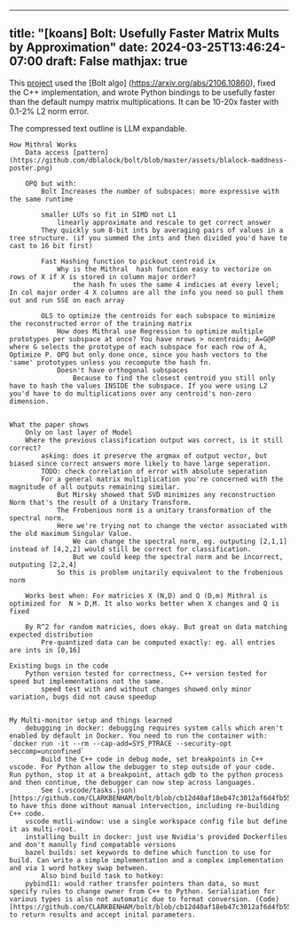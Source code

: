 
---
title: "[koans] Bolt: Usefully Faster Matrix Mults by Approximation"
date: 2024-03-25T13:46:24-07:00
draft: False
mathjax: true
---

This [project](https://github.com/CLARKBENHAM/bolt) used the [Bolt algo] (https://arxiv.org/abs/2106.10860), fixed the C++ implementation, and wrote Python bindings to be usefully faster than the default numpy matrix multiplications. It can be 10-20x faster with 0.1-2% L2 norm error.

The compressed text outline is LLM expandable.

	How Mithral Works
        Data access [pattern](https://github.com/dblalock/bolt/blob/master/assets/blalock-maddness-poster.png) 

		OPQ but with:
			Bolt Increases the number of subspaces: more expressive with the same runtime

			smaller LUTs so fit in SIMD not L1
				linearly approximate and rescale to get correct answer
			They quickly sum 8-bit ints by averaging pairs of values in a tree structure. (if you summed the ints and then divided you'd have to cast to 16 bit first)

			Fast Hashing function to pickout centroid ix
				Why is the Mithral  hash function easy to vectorize on rows of X if X is stored in column major order?
					the hash fn uses the same 4 indicies at every level; In col major order 4 X columns are all the info you need so pull them out and run SSE on each array

			OLS to optimize the centroids for each subspace to minimize the reconstructed error of the training matrix
				How does Mithral use Regression to optimize multiple prototypes per subspace at once? You have nrows > ncentroids; A=G@P where G selects the prototype of each subspace for each row of A, Optimize P. OPQ but only done once, since you hash vectors to the 'same' prototypes unless you recompute the hash fn.
				Doesn't have orthogonal subspaces
					Because to find the closest centroid you still only have to hash the values INSIDE the subspace. If you were using L2 you'd have to do multiplications over any centroid's non-zero dimension.


	What the paper shows
		Only on last layer of Model
		Where the previous classification output was correct, is it still correct?
			asking: does it preserve the argmax of output vector, but biased since correct answers more likely to have large seperation.
			TODO: check correlation of error with absolute seperation
			For a general matrix multiplication you're concerned with the magnitude of all outputs remaining similar.
				But Mirsky showed that SVD minimizes any reconstruction Norm that's the result of a Unitary Transform.
				The Frobenious norm is a unitary transformation of the spectral norm.
				Here we're trying not to change the vector associated with the old maximum Singular Value.
					We can change the spectral norm, eg. outputing [2,1,1] instead of [4,2,2] would still be correct for classification.
					But we could keep the spectral norm and be incorrect, outputing [2,2,4]
				So this is problem unitarily equivalent to the frobenious norm

		Works best when: For matricies X (N,D) and Q (D,m) Mithral is optimized for  N > D,M. It also works better when X changes and Q is fixed

		By R^2 for random matricies, does okay. But great on data matching expected distribution
			Pre-quantized data can be computed exactly: eg. all entries are ints in [0,16]

	Existing bugs in the code
		Python version tested for correctness, C++ version tested for speed but implementations not the same.
			speed test with and without changes showed only minor variation, bugs did not cause speedup


	My Multi-monitor setup and things learned
		debugging in docker: debugging requires system calls which aren't enabled by default in Docker. You need to run the container with: `docker run -it --rm --cap-add=SYS_PTRACE --security-opt seccomp=unconfined`
            Build the C++ code in debug mode, set breakpoints in C++ vscode. For Python allow the debugger to step outside of your code. Run python, stop it at a breakpoint, attach gdb to the python process and then continue, the debugger can now step across languages.
            See (.vscode/tasks.json)[https://github.com/CLARKBENHAM/bolt/blob/cb12d40af18eb47c3012af6d4fb5539e0408df8c/.vscode/launch.json#L11] to have this done without manual intervection, including re-building C++ code.
		vscode mutli-window: use a single workspace config file but define it as multi-root.
		installing built in docker: just use Nvidia's provided Dockerfiles and don't manully find compatable versions
		bazel builds: set keywords to define which function to use for build. Can write a simple implementation and a complex implementation and via 1 word hotkey swap between.
            Also bind build task to hotkey: 
		pybind11: would rather transfer pointers than data, so must specify rules to change owner from C++ to Python. Serialization for various types is also not automatic due to format conversion. (Code)[https://github.com/CLARKBENHAM/bolt/blob/cb12d40af18eb47c3012af6d4fb5539e0408df8c/cpp/mithral_wrapped.cpp#L337] to return results and accept inital parameters.
